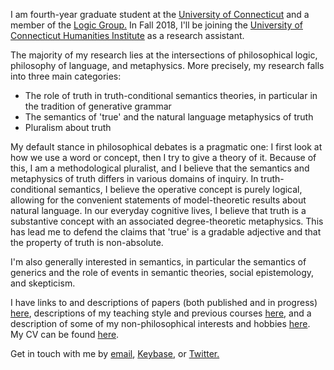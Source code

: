 I am fourth-year graduate student at the [University of Connecticut](https://philosophy.uconn.edu) and a member of the [Logic Group.](https://logic.uconn.edu) In Fall 2018, I'll be joining the [University of Connecticut Humanities Institute](https://humanities.uconn.edu/) as a research assistant.


The majority of my research lies at the intersections of philosophical logic, philosophy of language, and metaphysics. More precisely, my research falls into three main categories:

- The role of truth in truth-conditional semantics theories, in particular in the tradition of generative grammar
- The semantics of 'true' and the natural language metaphysics of truth
- Pluralism about truth

My default stance in philosophical debates is a pragmatic one: I first look at how we use a word or concept, then I try to give a theory of it. Because of this, I am a methodological pluralist, and I believe that the semantics and metaphysics of truth differs in various domains of inquiry. In truth-conditional semantics, I believe the operative concept is purely logical, allowing for the convenient statements of model-theoretic results about natural language. In our everyday cognitive lives, I believe that truth is a substantive concept with an associated degree-theoretic metaphysics. This has lead me to defend the claims that 'true' is a gradable adjective and that the property of truth is non-absolute.

I'm also generally interested in semantics, in particular the semantics of generics and the role of events in semantic theories, social epistemology, and skepticism. 

I have links to and descriptions of papers (both published and in progress) [here](papers), descriptions of my teaching style and previous courses [here](teach), and a description of some of my non-philosophical interests and hobbies [here](hobbies). My CV can be found [here](cv.pdf).

Get in touch with me by [email](mailto:jaredhenderson@tuta.io), [Keybase](https://keybase.io/jhen), or [Twitter.](https://twitter.com/jzhjzhjzhjzhjzh)
